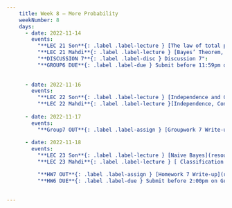 ```yaml
---
    title: Week 8 – More Probability
    weekNumber: 8
    days:
      - date: 2022-11-14
        events:
          "**LEC 21 Son**{: .label .label-lecture } [The law of total probability and Bayes’ Theorem](resources/lecture/lec21_son.pdf)": 
          "**LEC 21 Mahdi**{: .label .label-lecture } [Bayes’ Theorem, Independence](resources/lecture/lec21_mahdi.pdf), [Annotated](resources/lecture/lec21_mahdi_annotated.pdf)": 
          "**DISCUSSION 7**{: .label .label-disc } Discussion 7":
          "**GROUP6 DUE**{: .label .label-due } Submit before 11:59pm on Gradescope" : 
           
          
      - date: 2022-11-16
        events:
          "**LEC 22 Son**{: .label .label-lecture } [Independence and Classification](resources/lecture/lec22_son.pdf)":
          "**LEC 22 Mahdi**{: .label .label-lecture }[Independence, Conditional Independence](resources/lecture/lec22_mahdi.pdf), [Annotated](resources/lecture/lec22_mahdi_annotated.pdf)":
    
      - date: 2022-11-17
        events:
          "**Group7 OUT**{: .label .label-assign } [Groupwork 7 Write-up](resources/groupwork/gw7.pdf)":
      
      - date: 2022-11-18
        events:
          "**LEC 23 Son**{: .label .label-lecture } [Naive Bayes](resources/lecture/lec23_son.pdf)":
          "**LEC 23 Mahdi**{: .label .label-lecture } [ Classification and Conditional Independence](resources/lecture/lec23_mahdi.pdf), [Annotated](resources/lecture/lec23_mahdi_annotated.pdf)":

          "**HW7 OUT**{: .label .label-assign } [Homework 7 Write-up](resources/homework/hw7.pdf)":
          "**HW6 DUE**{: .label .label-due } Submit before 2:00pm on Gradescope" :
          
            
---
```

